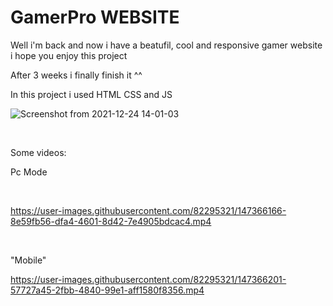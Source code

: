 <h1> GamerPro WEBSITE</h1>
<p>Well i'm back and now i have a beatufil, cool and responsive gamer website i hope you enjoy this project</p>
<p>After 3 weeks i finally finish it ^^ </p>
<p>In this project i used HTML CSS and JS

  <br>

![Screenshot from 2021-12-24 14-01-03](https://user-images.githubusercontent.com/82295321/147366069-3bc92226-987e-4d92-b0b6-917a8799f852.png)


 <br>
  
  <p> Some videos: </p>
  
  <p> Pc Mode </p>
  <br>
  
  https://user-images.githubusercontent.com/82295321/147366166-8e59fb56-dfa4-4601-8d42-7e4905bdcac4.mp4
  
  <br>
  <p> "Mobile" </p>
  
https://user-images.githubusercontent.com/82295321/147366201-57727a45-2fbb-4840-99e1-aff1580f8356.mp4

